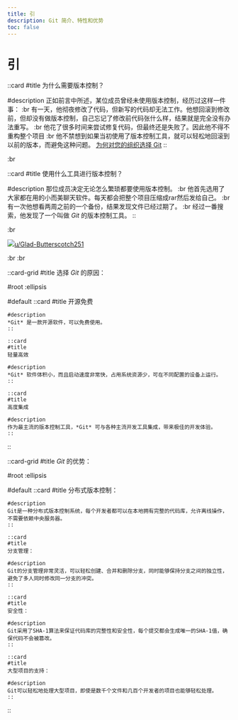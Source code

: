 ```yaml
---
title: 引
description: Git 简介、特性和优势
toc: false
---
```


# 引

::card
#title
为什么需要版本控制？

#description
正如前言中所述，某位成员曾经未使用版本控制，经历过这样一件事： :br
有一天，他彻夜修改了代码，但新写的代码却无法工作。他想回滚到修改前，但却没有做版本控制，自己忘记了修改前代码张什么样，结果就是完全没有办法重写。 :br
他花了很多时间来尝试修复代码，但最终还是失败了。因此他不得不重构整个项目 :br
他不禁想到如果当初使用了版本控制工具，就可以轻松地回滚到以前的版本，而避免这种问题。
[为何对您的组织选择 Git](https://www.atlassian.com/zh/git/tutorials/why-git)
::

:br

::card
#title
使用什么工具进行版本控制？

#description
那位成员决定无论怎么繁琐都要使用版本控制。 :br
他首先选用了大家都在用的小而美聊天软件。每天都会把整个项目压缩成rar然后发给自己。 :br
有一次他想看两周之前的一个备份，结果发现文件已经过期了。 :br
经过一番搜索，他发现了一个叫做 *Git* 的版本控制工具。
::

:br

![](/img/4/0/meme.jpg)[u/Glad-Butterscotch251](https://www.reddit.com/r/ProgrammerHumor/comments/11ir7cb/best_ways_to_save_your_code/)

:br
:br

::card-grid
#title
选择 *Git* 的原因：

#root
:ellipsis

#default
    ::card
    #title
    开源免费

    #description
    *Git* 是一款开源软件，可以免费使用。
    ::

    ::card
    #title
    轻量高效

    #description
    *Git* 软件体积小，而且启动速度非常快，占用系统资源少，可在不同配置的设备上运行。
    ::

    ::card
    #title
    高度集成

    #description
    作为最主流的版本控制工具，*Git* 可与各种主流开发工具集成，带来极佳的开发体验。
    ::
::

::card-grid
#title
*Git* 的优势：

#root
:ellipsis

#default
    ::card
    #title
    分布式版本控制：

    #description
    Git是一种分布式版本控制系统，每个开发者都可以在本地拥有完整的代码库，允许离线操作，不需要依赖中央服务器。
    ::

    ::card
    #title
    分支管理：

    #description
    Git的分支管理非常灵活，可以轻松创建、合并和删除分支，同时能够保持分支之间的独立性，避免了多人同时修改同一分支的冲突。
    ::

    ::card
    #title
    安全性：
    
    #description
    Git采用了SHA-1算法来保证代码库的完整性和安全性，每个提交都会生成唯一的SHA-1值，确保代码不会被篡改。
    ::

    ::card
    #title
    大型项目的支持：
    
    #description
    Git可以轻松地处理大型项目，即使是数千个文件和几百个开发者的项目也能够轻松处理。
    ::
::